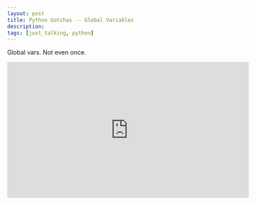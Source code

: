 ```yaml
---
layout: post
title: Python Gotchas -- Global Variables
description:
tags: [just_talking, python]
---
```


Global vars. Not even once.

<iframe width="560" height="315" src="https://www.youtube-nocookie.com/embed/gAXUoT4BWU8" frameborder="0" allow="accelerometer; autoplay; encrypted-media; gyroscope; picture-in-picture" allowfullscreen></iframe>
